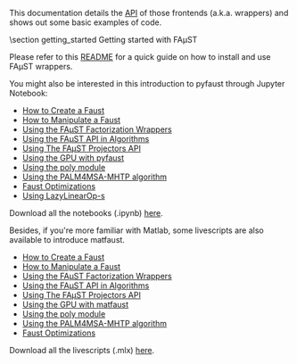 This documentation details the [API](annotated.html) of those frontends (a.k.a. wrappers) and shows out some basic examples of code.

\section getting_started Getting started with FAµST

Please refer to this [README](./md_README.html) for a quick guide on how to install and use FAµST wrappers.

You might also be interested in this introduction to pyfaust through Jupyter Notebook:
- [How to Create a Faust](./Faust_creation.html)
- [How to Manipulate a Faust](./Faust_manipulation.html)
- [Using the FAµST Factorization Wrappers](./Faust_factorization.html)
- [Using the FAµST API in Algorithms](./Use_of_Faust_objects_in_algorithms.html)
- [Using The FAµST Projectors API](./faust_projectors.html)
- [Using the GPU with pyfaust](./using_gpu_pyfaust.html)
- [Using the poly module](./pyfaust_poly.html)
- [Using the PALM4MSA-MHTP algorithm](./MHTP_algorithms.html)
- [Faust Optimizations](./Faust_optimizations.html)
- [Using LazyLinearOp-s](./lazylinop.html)

Download all the notebooks (.ipynb) [here](./pyfaust_notebooks.zip).

Besides, if you're more familiar with Matlab, some livescripts are also available to introduce matfaust.

- [How to Create a Faust](./Faust_creation.mlx.html)
- [How to Manipulate a Faust](./Faust_manipulation.mlx.html)
- [Using the FAµST Factorization Wrappers](./Faust_factorization.mlx.html)
- [Using the FAµST API in Algorithms](./Use_of_Faust_objects_in_algorithms.mlx.html)
- [Using The FAµST Projectors API](./faust_projectors.mlx.html)
- [Using the GPU with matfaust](./using_gpu_matfaust.mlx.html)
- [Using the poly module](./matfaust_poly.html)
- [Using the PALM4MSA-MHTP algorithm](./MHTP_algorithms.mlx.html)
- [Faust Optimizations](./Faust_optimizations.mlx.html)

Download all the livescripts (.mlx) [here](./matfaust_livescripts.zip).
